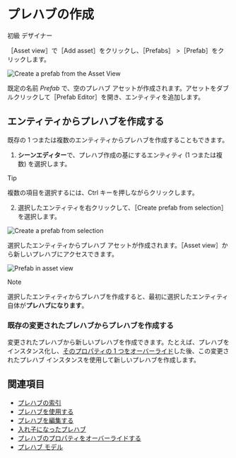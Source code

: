 # プレハブの作成

<span class="badge text-bg-primary">初級</span>
<span class="badge text-bg-success">デザイナー</span>

［Asset view］で［Add asset］をクリックし、［Prefabs］ >［Prefab］をクリックします。

![Create a prefab from the Asset View](media/create-prefab-from-asset-view.png)

既定の名前 *Prefab* で、空のプレハブ アセットが作成されます。アセットをダブルクリックして［Prefab Editor］を開き、エンティティを追加します。

## エンティティからプレハブを作成する

既存の 1 つまたは複数のエンティティからプレハブを作成することもできます。

1. **シーンエディター**で、プレハブ作成の基にするエンティティ (1 つまたは複数) を選択します。
>[!TIP]
> 複数の項目を選択するには、Ctrl キーを押しながらクリックします。

2. 選択したエンティティを右クリックして、［Create prefab from selection］を選択します。

![Create a prefab from selection](media/create-prefab-from-selection.gif)

選択したエンティティからプレハブ アセットが作成されます。［Asset view］から新しいプレハブにアクセスできます。

![Prefab in asset view](media/prefab-asset.png)

>[!NOTE]
>選択したエンティティからプレハブを作成すると、最初に選択したエンティティ自体が**プレハブになります**。

### 既存の変更されたプレハブからプレハブを作成する

変更されたプレハブから新しいプレハブを作成できます。たとえば、プレハブをインスタンス化し、[そのプロパティの 1 つをオーバーライド](override-prefab-properties.md)した後、この変更されたプレハブ インスタンスを使用して新しいプレハブを作成します。

## 関連項目

* [プレハブの索引](index.md)
* [プレハブを使用する](index.md)
* [プレハブを編集する](edit-prefabs.md)
* [入れ子になったプレハブ](nested-prefabs.md)
* [プレハブのプロパティをオーバーライドする](override-prefab-properties.md)
* [プレハブ モデル](prefab-models.md)

